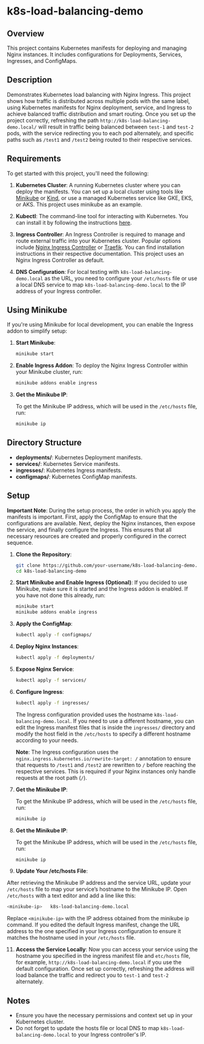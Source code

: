 # k8s-load-balancing-demo

## Overview

This project contains Kubernetes manifests for deploying and managing Nginx instances. It includes configurations for Deployments, Services, Ingresses, and ConfigMaps.

## Description

Demonstrates Kubernetes load balancing with Nginx Ingress. This project shows how traffic is distributed across multiple pods with the same label, using Kubernetes manifests for Nginx deployment, service, and Ingress  to achieve balanced traffic distribution and smart routing. Once you set up the project correctly, refreshing the path `http://k8s-load-balancing-demo.local/` will result in traffic being balanced between `test-1` and `test-2` pods, with the service redirecting you to each pod alternately, and specific paths such as `/test1` and `/test2` being routed to their respective services.

## Requirements

To get started with this project, you'll need the following:

1. **Kubernetes Cluster**: A running Kubernetes cluster where you can deploy the manifests. You can set up a local cluster using tools like [Minikube](https://minikube.sigs.k8s.io/docs/) or [Kind](https://kind.sigs.k8s.io/docs/user/quick-start/), or use a managed Kubernetes service like GKE, EKS, or AKS. This project uses minikube as an example.

2. **Kubectl**: The command-line tool for interacting with Kubernetes. You can install it by following the instructions [here](https://kubernetes.io/docs/tasks/tools/install-kubectl/).

3. **Ingress Controller**: An Ingress Controller is required to manage and route external traffic into your Kubernetes cluster. Popular options include [Nginx Ingress Controller](https://docs.nginx.com/nginx-ingress-controller/) or [Traefik](https://doc.traefik.io/traefik/providers/kubernetes-ingress/). You can find installation instructions in their respective documentation. This project uses an Nginx Ingress Controller as default.

4. **DNS Configuration**: For local testing with `k8s-load-balancing-demo.local` as the URL, you need to configure your `/etc/hosts` file or use a local DNS service to map `k8s-load-balancing-demo.local` to the IP address of your Ingress controller.

## Using Minikube

If you're using Minikube for local development, you can enable the Ingress addon to simplify setup:

1. **Start Minikube**:
   ```bash
   minikube start
   ```

2. **Enable Ingress Addon**:
   To deploy the Nginx Ingress Controller within your Minikube cluster, run:
   ```bash
   minikube addons enable ingress
   ```
4. **Get the Minikube IP**:

   To get the Minikube IP address, which will be used in the `/etc/hosts` file, run:
   ```bash
   minikube ip
   ```

## Directory Structure

- **deployments/**: Kubernetes Deployment manifests.
- **services/**: Kubernetes Service manifests.
- **ingresses/**: Kubernetes Ingress manifests.
- **configmaps/**: Kubernetes ConfigMap manifests.

## Setup

**Important Note**: During the setup process, the order in which you apply the manifests is important. First, apply the ConfigMap to ensure that the configurations are available. Next, deploy the Nginx instances, then expose the service, and finally configure the Ingress. This ensures that all necessary resources are created and properly configured in the correct sequence.
    
1. **Clone the Repository**:
   ```bash
   git clone https://github.com/your-username/k8s-load-balancing-demo.git
   cd k8s-load-balancing-demo
   ```

2. **Start Minikube and Enable Ingress (Optional)**:
   If you decided to use Minikube, make sure it is started and the Ingress addon is enabled. If you have not done this already, run:
   ```bash
   minikube start
   minikube addons enable ingress
   ```

3. **Apply the ConfigMap**:
   ```bash
   kubectl apply -f configmaps/
   ```

4. **Deploy Nginx Instances**:
   ```bash
   kubectl apply -f deployments/
   ```

5. **Expose Nginx Service**:
   ```bash
   kubectl apply -f services/
   ```

6. **Configure Ingress**:
   ```bash
   kubectl apply -f ingresses/
   ```
   The Ingress configuration provided uses the hostname `k8s-load-balancing-demo.local`. If you need to use a different hostname, you can edit the Ingress manifest files that is inside the `ingresses/` directory and modify the host field in the `/etc/hosts` to specify a different hostname according to your needs.

   **Note**: The Ingress configuration uses the `nginx.ingress.kubernetes.io/rewrite-target: /` annotation to ensure that requests to `/test1` and `/test2` are rewritten to `/` before reaching the respective services. This is required if your Nginx instances only handle requests at the root path (`/`).

8. **Get the Minikube IP**:

   To get the Minikube IP address, which will be used in the `/etc/hosts` file, run:
   ```bash
   minikube ip
   ```

9. **Get the Minikube IP**:

   To get the Minikube IP address, which will be used in the `/etc/hosts` file, run:
   ```bash
   minikube ip
   ```

10. **Update Your /etc/hosts File**:

   After retrieving the Minikube IP address and the service URL, update your `/etc/hosts` file to map your service’s hostname to the Minikube IP. Open `/etc/hosts` with a text editor and add a line like this:
   ```bash
   <minikube-ip>   k8s-load-balancing-demo.local
   ```
   Replace `<minikube-ip>` with the IP address obtained from the minikube ip command. If you edited the default Ingress manifest, change the URL address to the one specified in your Ingress configuration to ensure it    matches the hostname used in your `/etc/hosts` file.


11. **Access the Service Locally**:
   Now you can access your service using the hostname you specified in the ingress manifest file and `etc/hosts` file, for example, `http://k8s-load-balancing-demo.local` if you use the default configuration. Once set up correctly, refreshing the address will load balance the traffic and redirect you to `test-1` and `test-2` alternately.

## Notes

- Ensure you have the necessary permissions and context set up in your Kubernetes cluster.
- Do not forget to update the hosts file or local DNS to map `k8s-load-balancing-demo.local` to your Ingress controller's IP.
